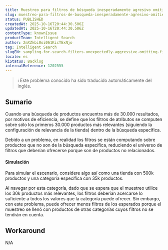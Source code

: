 ```yaml
---
title: Muestreo para filtros de búsqueda inesperadamente agresivo omitiendo valores de filtro
slug: muestreo-para-filtros-de-busqueda-inesperadamente-agresivo-omitiendo-valores-de-filtro
status: PUBLISHED
createdAt: 2025-10-16T20:44:30.506Z
updatedAt: 2025-10-16T20:44:30.506Z
contentType: knownIssue
productTeam: Intelligent Search
author: 2mXZkbi0oi061KicTExNjo
tag: Intelligent Search
slugEN: sampling-for-search-filters-unexpectedly-aggressive-omitting-filter-values
locale: es
kiStatus: Backlog
internalReference: 1202555
---
```


>ℹ️ Este problema conocido ha sido traducido automáticamente del inglés.

## Sumario


Cuando una búsqueda de productos encuentra más de 30.000 resultados, por motivos de eficiencia, se define que los filtros de atributos se computen sobre sólo los primeros 30.000 productos más relevantes (siguiendo la configuración de relevancia de la tienda) dentro de la búsqueda específica.

Debido a un problema, en realidad los filtros se están computando sobre productos que no son de la búsqueda específica, reduciendo el universo de filtros que deberían ofrecerse porque son de productos no relacionados.


#### Simulación


Para simular el escenario, considere algo así como una tienda con 500k productos y una categoría específica con 35k productos.

Al navegar por esta categoría, dado que se espera que el muestreo utilice los 30k productos más relevantes, los filtros deberían acercarse lo suficiente a todos los valores que la categoría puede ofrecer. Sin embargo, con este problema, puede ofrecer menos filtros de los esperados porque el muestreo se llenó con productos de otras categorías cuyos filtros no se tendrán en cuenta.

## Workaround


N/A